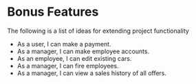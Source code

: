 # Bonus Features

The following is a list of ideas for extending project functionality

* As a user, I can make a payment.
* As a manager, I can make employee accounts.
* As an employee, I can edit existing cars.
* As a manager, I can fire employees.
* As a manager, I can view a sales history of all offers.